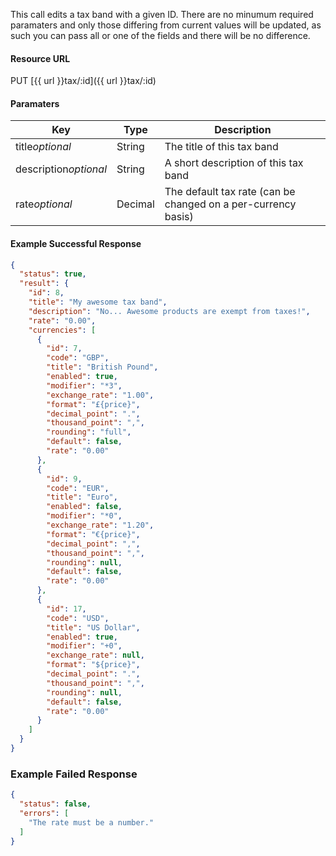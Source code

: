 <!--
@title Update single tax band
@author Moltin Ltd
@description Updates a tax band with the given ID
@order 11.1

@sidebar 1
@family Tax
@rate No
@auth Yes
@format JSON
@http PUT
@version beta
-->
This call edits a tax band with a given ID. There are no minumum required paramaters and only those differing from current values will be updated, as such you can pass all or one of the fields and there will be no difference.


#### Resource URL
PUT [{{ url }}tax/:id]({{ url }}tax/:id)


#### Paramaters
Key | Type | Description
--- | ---- | -----------
title*optional* | String | The title of this tax band
description*optional* | String | A short description of this tax band
rate*optional* | Decimal | The default tax rate (can be changed on a per-currency basis)

<!--code-->
#### Example Successful Response
``` json
{
  "status": true,
  "result": {
    "id": 8,
    "title": "My awesome tax band",
    "description": "No... Awesome products are exempt from taxes!",
    "rate": "0.00",
    "currencies": [
      {
        "id": 7,
        "code": "GBP",
        "title": "British Pound",
        "enabled": true,
        "modifier": "*3",
        "exchange_rate": "1.00",
        "format": "£{price}",
        "decimal_point": ".",
        "thousand_point": ",",
        "rounding": "full",
        "default": false,
        "rate": "0.00"
      },
      {
        "id": 9,
        "code": "EUR",
        "title": "Euro",
        "enabled": false,
        "modifier": "*0",
        "exchange_rate": "1.20",
        "format": "€{price}",
        "decimal_point": ",",
        "thousand_point": ",",
        "rounding": null,
        "default": false,
        "rate": "0.00"
      },
      {
        "id": 17,
        "code": "USD",
        "title": "US Dollar",
        "enabled": true,
        "modifier": "+0",
        "exchange_rate": null,
        "format": "${price}",
        "decimal_point": ".",
        "thousand_point": ",",
        "rounding": null,
        "default": false,
        "rate": "0.00"
      }
    ]
  }
}
```


### Example Failed Response
``` json
{
  "status": false,
  "errors": [
    "The rate must be a number."
  ]
}
```
<!--/code-->